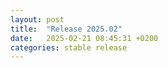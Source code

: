 ```yaml
---
layout: post
title:  "Release 2025.02"
date:   2025-02-21 08:45:31 +0200
categories: stable release
---
```

